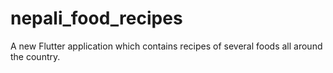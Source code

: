 # nepali_food_recipes

A new Flutter application which contains recipes of several foods all around the country.


